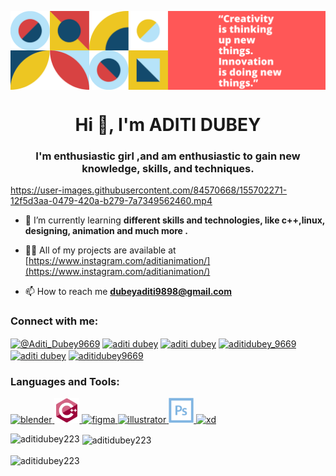  <img align="center" src="https://raw.githubusercontent.com/Aditidubey223/Aditidubey223/main/“Creativity is thinking up new things. Innovation is doing new things.”.png"/></a>

<h1 align="center">Hi 👋, I'm ADITI DUBEY</h1>
<h3 align="center">I'm enthusiastic girl ,and am enthusiastic to gain new knowledge, skills, and techniques.</h3>

https://user-images.githubusercontent.com/84570668/155702271-12f5d3aa-0479-420a-b279-7a7349562460.mp4
- 🌱 I’m currently learning **different skills and technologies, like c++,linux, designing, animation and much more .**

- 👨‍💻 All of my projects are available at [https://www.instagram.com/aditianimation/](https://www.instagram.com/aditianimation/)

- 📫 How to reach me **dubeyaditi9898@gmail.com**

<h3 align="left">Connect with me:</h3>
<p align="left">
<a href="https://twitter.com/@aditi_dubey9669" target="blank"><img align="center" src="https://raw.githubusercontent.com/rahuldkjain/github-profile-readme-generator/master/src/images/icons/Social/twitter.svg" alt="@Aditi_Dubey9669" height="30" width="40" /></a>
<a href="https://www.linkedin.com/in/aditi-dubey-80265320a/" target="blank"><img align="center" src="https://raw.githubusercontent.com/rahuldkjain/github-profile-readme-generator/master/src/images/icons/Social/linked-in-alt.svg" alt="aditi dubey" height="30" width="40" /></a>
<a href="https://fb.com/aditi dubey" target="blank"><img align="center" src="https://raw.githubusercontent.com/rahuldkjain/github-profile-readme-generator/master/src/images/icons/Social/facebook.svg" alt="aditi dubey" height="30" width="40" /></a>
<a href="https://www.instagram.com/aditianimation/" target="blank"><img align="center" src="https://raw.githubusercontent.com/rahuldkjain/github-profile-readme-generator/master/src/images/icons/Social/instagram.svg" alt="aditidubey_9669" height="30" width="40" /></a>
<a href="https://www.behance.net/aditi dubey" target="blank"><img align="center" src="https://raw.githubusercontent.com/rahuldkjain/github-profile-readme-generator/master/src/images/icons/Social/behance.svg" alt="aditi dubey" height="30" width="40" /></a>
<a href="https://www.hackerrank.com/aditidubey9669" target="blank"><img align="center" src="https://raw.githubusercontent.com/rahuldkjain/github-profile-readme-generator/master/src/images/icons/Social/hackerrank.svg" alt="aditidubey9669" height="30" width="40" /></a>
</p>

<h3 align="left">Languages and Tools:</h3>
<p align="left"> <a href="https://www.blender.org/" target="_blank"> <img src="https://download.blender.org/branding/community/blender_community_badge_white.svg" alt="blender" width="40" height="40"/> </a> <a href="https://www.w3schools.com/cpp/" target="_blank"> <img src="https://raw.githubusercontent.com/devicons/devicon/master/icons/cplusplus/cplusplus-original.svg" alt="cplusplus" width="40" height="40"/> </a> <a href="https://www.figma.com/" target="_blank"> <img src="https://www.vectorlogo.zone/logos/figma/figma-icon.svg" alt="figma" width="40" height="40"/> </a> <a href="https://www.adobe.com/in/products/illustrator.html" target="_blank"> <img src="https://www.vectorlogo.zone/logos/adobe_illustrator/adobe_illustrator-icon.svg" alt="illustrator" width="40" height="40"/> </a> <a href="https://www.photoshop.com/en" target="_blank"> <img src="https://raw.githubusercontent.com/devicons/devicon/master/icons/photoshop/photoshop-line.svg" alt="photoshop" width="40" height="40"/> </a> <a href="https://www.adobe.com/products/xd.html" target="_blank"> <img src="https://cdn.worldvectorlogo.com/logos/adobe-xd.svg" alt="xd" width="40" height="40"/> </a> </p>

<p><img align="left" src="https://github-readme-stats.vercel.app/api/top-langs?username=aditidubey223&show_icons=true&locale=en&layout=compact" alt="aditidubey223" /></p>

<p>&nbsp;<img align="center" src="https://github-readme-stats.vercel.app/api?username=aditidubey223&show_icons=true&locale=en" alt="aditidubey223" /></p>

<p><img align="center" src="https://github-readme-streak-stats.herokuapp.com/?user=aditidubey223&" alt="aditidubey223" /></p>
